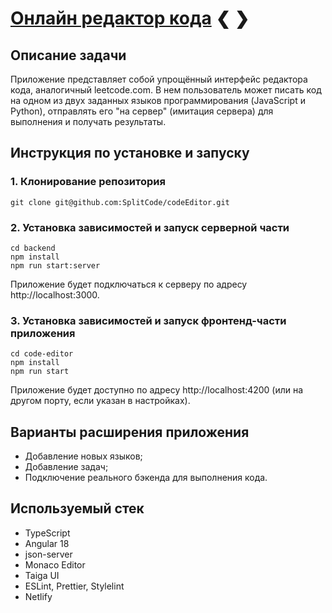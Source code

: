 # [Онлайн редактор кода](https://on-editor.netlify.app/) ❮ ❯

## Описание задачи

Приложение представляет собой упрощённый интерфейс редактора кода, аналогичный leetcode.com. В нем пользователь может писать код на одном из двух заданных языков программирования (JavaScript и Python), отправлять его "на сервер" (имитация сервера) для выполнения и получать результаты.

## Инструкция по установке и запуску

### 1. Клонирование репозитория

```
git clone git@github.com:SplitCode/codeEditor.git
```

### 2. Установка зависимостей и запуск серверной части

```
cd backend
npm install
npm run start:server
```

Приложение будет подключаться к серверу по адресу http://localhost:3000.

### 3. Установка зависимостей и запуск фронтенд-части приложения

```
cd code-editor
npm install
npm run start
```

Приложение будет доступно по адресу http://localhost:4200 (или на другом порту, если указан в настройках).

## Варианты расширения приложения

- Добавление новых языков;
- Добавление задач;
- Подключение реального бэкенда для выполнения кода.

## Используемый стек

- TypeScript
- Angular 18
- json-server
- Monaco Editor
- Taiga UI
- ESLint, Prettier, Stylelint
- Netlify

